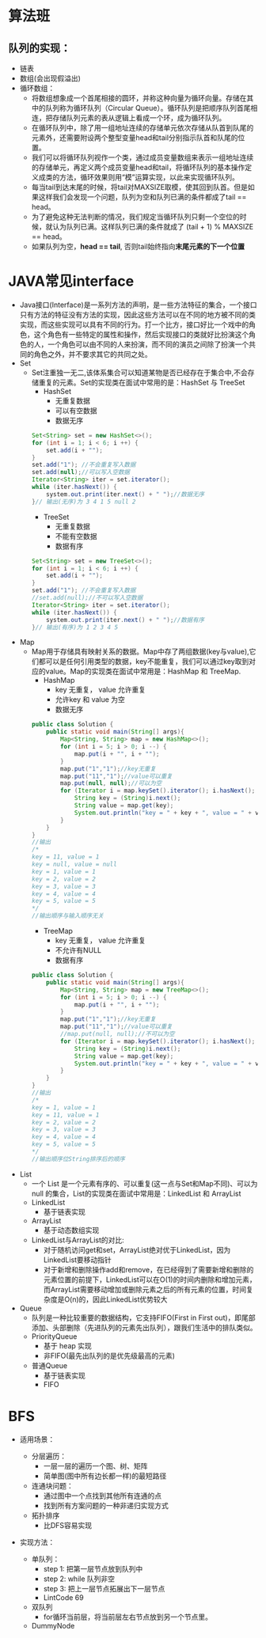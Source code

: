 # 算法班

## 队列的实现：

- 链表
- 数组(会出现假溢出)
- 循环数组：
  - 将数组想象成一个首尾相接的圆环，并称这种向量为循环向量。存储在其中的队列称为循环队列（Circular Queue）。循环队列是把顺序队列首尾相连，把存储队列元素的表从逻辑上看成一个环，成为循环队列。
  - 在循环队列中，除了用一组地址连续的存储单元依次存储从队首到队尾的元素外，还需要附设两个整型变量head和tail分别指示队首和队尾的位置。
  - 我们可以将循环队列视作一个类，通过成员变量数组来表示一组地址连续的存储单元，再定义两个成员变量head和tail，将循环队列的基本操作定义成类的方法，循环效果则用“模”运算实现，以此来实现循环队列。
  - 每当tail到达末尾的时候，将tail对MAXSIZE取模，使其回到队首。但是如果这样我们会发现一个问题，队列为空和队列已满的条件都成了tail == head。
  - 为了避免这种无法判断的情况，我们规定当循环队列只剩一个空位的时候，就认为队列已满。这样队列已满的条件就成了 (tail + 1) % MAXSIZE == head。
  - 如果队列为空，**head == tail**, 否则tail始终指向**末尾元素的下一个位置**

# JAVA常见interface

- Java接口(Interface)是一系列方法的声明，是一些方法特征的集合，一个接口只有方法的特征没有方法的实现，因此这些方法可以在不同的地方被不同的类实现，而这些实现可以具有不同的行为。打一个比方，接口好比一个戏中的角色，这个角色有一些特定的属性和操作，然后实现接口的类就好比扮演这个角色的人，一个角色可以由不同的人来扮演，而不同的演员之间除了扮演一个共同的角色之外，并不要求其它的共同之处。
- Set
  - Set注重独一无二,该体系集合可以知道某物是否已经存在于集合中,不会存储重复的元素。Set的实现类在面试中常用的是：HashSet 与 TreeSet
    - HashSet
      - 无重复数据
      - 可以有空数据
      - 数据无序
    ```Java
    Set<String> set = new HashSet<>();
    for (int i = 1; i < 6; i ++) {
        set.add(i + "");
    }
    set.add("1"); //不会重复写入数据
    set.add(null);//可以写入空数据
    Iterator<String> iter = set.iterator();
    while (iter.hasNext()) {
        system.out.print(iter.next() + " ");//数据无序 
    }// 输出(无序)为 3 4 1 5 null 2
    ```
    - TreeSet
      - 无重复数据
      - 不能有空数据
      - 数据有序
    ```Java
    Set<String> set = new TreeSet<>();
    for (int i = 1; i < 6; i ++) {
        set.add(i + "");
    }
    set.add("1"); //不会重复写入数据
    //set.add(null);//不可以写入空数据
    Iterator<String> iter = set.iterator();
    while (iter.hasNext()) {
        system.out.print(iter.next() + " ");//数据有序
    }// 输出(有序)为 1 2 3 4 5
    ```
- Map
  - Map用于存储具有映射关系的数据。Map中存了两组数据(key与value),它们都可以是任何引用类型的数据，key不能重复，我们可以通过key取到对应的value。Map的实现类在面试中常用是：HashMap 和 TreeMap.
    - HashMap
      - key 无重复， value 允许重复
      - 允许key 和 value 为空
      - 数据无序
    ```java
    public class Solution {
        public static void main(String[] args){
            Map<String, String> map = new HashMap<>();
            for (int i = 5; i > 0; i --) {
                map.put(i + "", i + "");
            }
            map.put("1","1");//key无重复
            map.put("11","1");//value可以重复
            map.put(null, null);//可以为空
            for (Iterator i = map.keySet().iterator(); i.hasNext(); ) {
                String key = (String)i.next();
                String value = map.get(key);
                System.out.println("key = " + key + ", value = " + value);
            }
        }
    }
    //输出
    /*
    key = 11, value = 1
    key = null, value = null
    key = 1, value = 1
    key = 2, value = 2
    key = 3, value = 3
    key = 4, value = 4
    key = 5, value = 5
    */
    //输出顺序与输入顺序无关
    ```
    - TreeMap
      - key 无重复， value 允许重复
      - 不允许有NULL
      - 数据有序
    ```java
    public class Solution {
        public static void main(String[] args){
            Map<String, String> map = new TreeMap<>();
            for (int i = 5; i > 0; i --) {
                map.put(i + "", i + "");
            }
            map.put("1","1");//key无重复
            map.put("11","1");//value可以重复
            //map.put(null, null);//不可以为空
            for (Iterator i = map.keySet().iterator(); i.hasNext(); ) {
                String key = (String)i.next();
                String value = map.get(key);
                System.out.println("key = " + key + ", value = " + value);
            }
        }
    }
    //输出
    /*
    key = 1, value = 1
    key = 11, value = 1
    key = 2, value = 2
    key = 3, value = 3
    key = 4, value = 4
    key = 5, value = 5
    */
    //输出顺序位String排序后的顺序
    ```
- List
  - 一个 List 是一个元素有序的、可以重复(这一点与Set和Map不同)、可以为 null 的集合，List的实现类在面试中常用是：LinkedList 和 ArrayList
  - LinkedList
    - 基于链表实现
  - ArrayList
    - 基于动态数组实现
  - LinkedList与ArrayList的对比:
    - 对于随机访问get和set，ArrayList绝对优于LinkedList，因为LinkedList要移动指针
    - 对于新增和删除操作add和remove，在已经得到了需要新增和删除的元素位置的前提下，LinkedList可以在O(1)的时间内删除和增加元素，而ArrayList需要移动增加或删除元素之后的所有元素的位置，时间复杂度是O(n)的，因此LinkedList优势较大
- Queue
  - 队列是一种比较重要的数据结构，它支持FIFO(First in First out)，即尾部添加、头部删除（先进队列的元素先出队列），跟我们生活中的排队类似。
  - PriorityQueue
    - 基于 heap 实现
    - 非FIFO(最先出队列的是优先级最高的元素)
  - 普通Queue
    - 基于链表实现
    - FIFO

# BFS
- 适用场景：
  - 分层遍历：
    - 一层一层的遍历一个图、树、矩阵
    - 简单图(图中所有边长都一样)的最短路径
  - 连通块问题：
    - 通过图中一个点找到其他所有连通的点
    - 找到所有方案问题的一种非递归实现方式
  - 拓扑排序
    - 比DFS容易实现

- 实现方法：
  - 单队列：
    - step 1: 把第一层节点放到队列中
    - step 2: while 队列非空
    - step 3: 把上一层节点拓展出下一层节点
    - LintCode 69
  - 双队列
    - for循环当前层，将当前层左右节点放到另一个节点里。
  - DummyNode